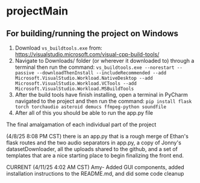 # projectMain


## For building/running the project on Windows

1. Download `vs_buildtools.exe` from: https://visualstudio.microsoft.com/visual-cpp-build-tools/
2. Navigate to Downloads/ folder (or wherever it downloaded to) through a terminal then run the command:
   `vs_buildtools.exe --norestart --passive --downloadThenInstall --includeRecommended --add Microsoft.VisualStudio.Workload.NativeDesktop --add Microsoft.VisualStudio.Workload.VCTools --add Microsoft.VisualStudio.Workload.MSBuildTools`
3. After the build tools have finish installing, open a terminal in PyCharm navigated to the project and then run the command:
   `pip install flask torch torchaudio asteroid demucs ffmpeg-python soundfile`
4. After all of this you should be able to run the app.py file


The final amalgamation of each individual part of the project

(4/8/25 8:08 PM CST) there is an app.py that is a rough merge of Ethan's flask routes and the two audio separators in app.py, a copy of Jonny's datasetDownloader, all the uploads shared to the github, and a set of templates that are a nice starting place to begin finalizing the front end.

CURRENT (4/11/25 4:02 AM CST) Amy- Added GUI components, added installation instructions to
                                   the README.md, and did some code cleanup 